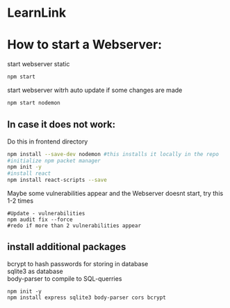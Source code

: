 # LearnLink

# How to start a Webserver:

start webserver static

```bash
npm start
```

start webserver witrh auto update if some changes are made

```bash
npm start nodemon
```

## In case it does not work:

Do this in frontend directory

```bash
npm install --save-dev nodemon #this installs it locally in the repo
#initialize npm packet manager
npm init -y
#install react
npm install react-scripts --save
```

Maybe some vulnerabilities appear and the Webserver doesnt start, try this 1-2 times

```
#Update - vulnerabilities
npm audit fix --force
#redo if more than 2 vulnerabilities appear
```

## install additional packages

bcrypt to hash passwords for storing in database\
sqlite3 as database\
body-parser to compile to SQL-querries

```
npm init -y
npm install express sqlite3 body-parser cors bcrypt
```
